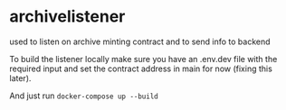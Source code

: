 # archivelistener
used to listen on archive minting contract and to send info to backend


To build the listener locally make sure you have an .env.dev file with the required input and set the contract address in main for now (fixing this later).

And just run `docker-compose up --build` 
